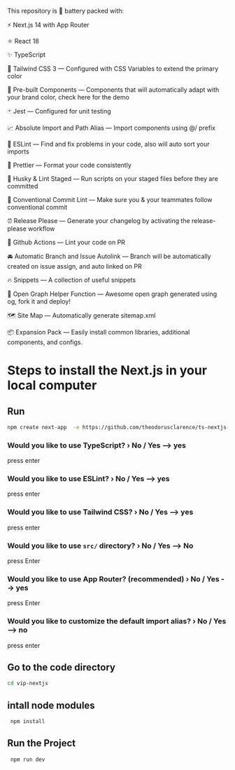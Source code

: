This repository is 🔋 battery packed with:

⚡️ Next.js 14 with App Router

⚛️ React 18

✨ TypeScript

💨 Tailwind CSS 3 — Configured with CSS Variables to extend the primary color

💎 Pre-built Components — Components that will automatically adapt with your brand color, check here for the demo

🃏 Jest — Configured for unit testing

📈 Absolute Import and Path Alias — Import components using @/ prefix

📏 ESLint — Find and fix problems in your code, also will auto sort your imports

💖 Prettier — Format your code consistently

🐶 Husky & Lint Staged — Run scripts on your staged files before they are committed

🤖 Conventional Commit Lint — Make sure you & your teammates follow conventional commit

⏰ Release Please — Generate your changelog by activating the release-please workflow

👷 Github Actions — Lint your code on PR

🚘 Automatic Branch and Issue Autolink — Branch will be automatically created on issue assign, and auto linked on PR

🔥 Snippets — A collection of useful snippets

👀 Open Graph Helper Function — Awesome open graph generated using og, fork it and deploy!

🗺 Site Map — Automatically generate sitemap.xml

📦 Expansion Pack — Easily install common libraries, additional components, and configs.


# Steps to install the Next.js in your local computer

## Run 
```bash
npm create next-app  -e https://github.com/theodorusclarence/ts-nextjs-tailwind-starter vip-nextjs
```


### Would you like to use TypeScript? › No / Yes --> yes

press enter

### Would you like to use ESLint? › No / Yes --> yes

press enter

### Would you like to use Tailwind CSS? › No / Yes --> yes

press enter

### Would you like to use `src/` directory? › No / Yes --> No

press Enter

### Would you like to use App Router? (recommended) › No / Yes --> yes

press Enter


### Would you like to customize the default import alias? › No / Yes  --> no

press enter 



## Go to the code directory
```bash
cd vip-nextjs
```

## intall node modules 

```bash
 npm install
```


## Run the Project
```bash
 npm run dev
```
